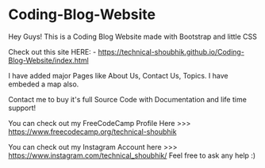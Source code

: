# Coding-Blog-Website

Hey Guys! This is a Coding Blog Website made with Bootstrap and little CSS

Check out this site HERE: - https://technical-shoubhik.github.io/Coding-Blog-Website/index.html

I have added major Pages like About Us, Contact Us, Topics. I have embeded a map also.

Contact me to buy it's full Source Code with Documentation and life time support!

You can check out my FreeCodeCamp Profile Here >>> https://www.freecodecamp.org/technical-shoubhik

You can check out my Instagram Account here >>> https://www.instagram.com/technical_shoubhik/ Feel free to ask any help :)


